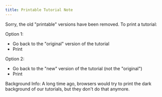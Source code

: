 ```yaml
---
title: Printable Tutorial Note
---
```


Sorry, the old "printable" versions have been removed.  To print a tutorial:

Option 1:

* Go back to the "original" version of the tutorial
* Print

Option 2:

* Go back to the "new" version of the tutorial (not the "original")
* Print

Background Info: A long time ago, browsers would try to print the dark 
background of our tutorials, but they don't do that anymore.
